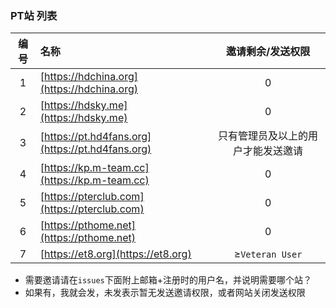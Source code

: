 ### PT站 列表


|编号|名称|邀请剩余/发送权限|
|:----:| :----  | :----:  |
| 1 | [https://hdchina.org](https://hdchina.org) | 0 |
| 2 | [https://hdsky.me](https://hdsky.me) | 0  |
| 3 | [https://pt.hd4fans.org](https://pt.hd4fans.org) | 只有管理员及以上的用户才能发送邀请 |
| 4 | [https://kp.m-team.cc](https://kp.m-team.cc) | 0 |
| 5 | [https://pterclub.com](https://pterclub.com) |0|
| 6 | [https://pthome.net](https://pthome.net) |0|
| 7 | [https://et8.org](https://et8.org) |≥`Veteran User`|

>
  + 需要邀请请在`issues`下面附上邮箱+注册时的用户名，并说明需要哪个站？
  + 如果有，我就会发，未发表示暂无发送邀请权限，或者网站关闭发送权限

